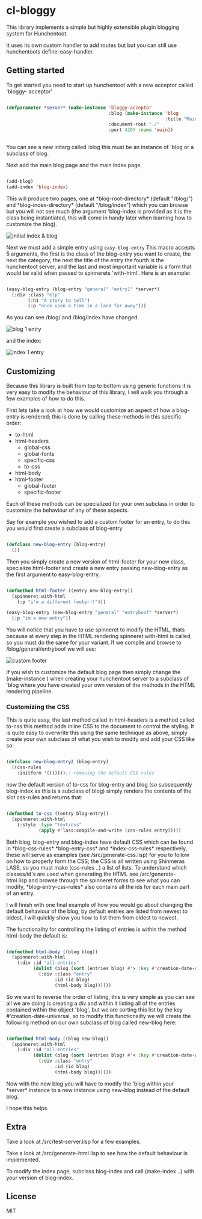 # cl-bloggy

This library implements a simple but highly extensible plugin blogging system for
Hunchentoot.

It uses its own custom handler to add routes but but you can still use hunchentoots
define-easy-handler.

## Getting started

To get started you need to start up hunchentoot with a new acceptor called 'bloggy-
acceptor'

```lisp

(defparameter *server* (make-instance 'bloggy-acceptor
                                      :blog (make-instance 'blog
                                                           :title "Main")
                                      :document-root "./"
                                      :port 4203 :name 'main))
                                      
```

You can see a new initarg called :blog this must be an instance of 'blog or a
subclass of blog.

Next add the main blog page and the main index page

```lisp

(add-blog)
(add-index 'blog-index)

```
This will produce two pages, one at \*blog-root-directory\* (default "/blog/") and
\*blog-index-directory\* (default "/blog/index") which you can browse but you will not
see much (the argument 'blog-index is provided as it is the class being
instantiated, this will come in handy later when learning how to customize the blog).

![initial index & blog](https://imgur.com/cwUfqja.png)

Next we must add a simple entry using `easy-blog-entry`
This macro accepts 5 arguments, the first is the class of the blog-entry you want
to create, the next the category, the next the title of the entry the fourth is the
hunchentoot server, and the last and most important variable is a form that
would be valid when passed to spinnerets 'with-html'. Here is an example:

```lisp

(easy-blog-entry (blog-entry "general" "entry1" *server*)
  (:div :class "elp"
        (:h1 "A story to tell")
        (:p "once upon a time in a land far away")))

```
As you can see /blog/ and /blog/index have changed.

![blog 1 entry](https://imgur.com/ULUx26I.png)

and the index:

![index 1 entry](https://imgur.com/QOFntiK.png)

## Customizing

Because this library is built from top to bottom using generic functions it is
very easy to modify the behaviour of this library, I will walk you through a few
examples of how to do this.

First lets take a look at how we would customize an aspect of how a blog-entry is
rendered; this is done by calling these methods in this specific order: 

- to-html
- html-headers
  - global-css
  - global-fonts
  - specific-css
  - to-css
- html-body
- html-footer
  - global-footer
  - specific-footer

Each of these methods can be specialized for your own subclass in order to customize
the behaviour of any of these aspects.

Say for example you wished to add a custom footer for an entry, to do this
you would first create a subclass of blog-entry

```lisp

(defclass new-blog-entry (blog-entry)
  ())

```

Then you simply create a new version of html-footer for your new class, specialize
html-footer and create a new entry passing new-blog-entry as the first argument to
easy-blog-entry.

```lisp

(defmethod html-footer ((entry new-blog-entry))
  (spinneret:with-html
    (:p "i'm a different footer!!")))

(easy-blog-entry (new-blog-entry "general" "entryboof" *server*)
  (:p "im a new entry"))

```

You will notice that you have to use spinneret to modify the HTML, thats because
at every step in the HTML rendering spinneret:with-html is called, so you must do
the same for your variant.
If we compile and browse to /blog/general/entryboof we will see:

![custom footer](https://imgur.com/7YJp5EZ.png)

If you wish to customize the default blog page then simply change the (make-instance ) when creating your hunchentoot server to a subclass of 'blog where you have
created your own version of the methods in the HTML rendering pipeline.

### Customizing the CSS

This is quite easy, the last method called in html-headers is a method called to-css
this method adds inline CSS to the document to control the styling. It is quite
easy to overwrite this using the same technique as above, simply create your own
subclass of what you wish to modify and add your CSS like so:

```lisp

(defclass new-blog-entry2 (blog-entry)
  ((css-rules
    :initform '(()))));; removing the default CSS rules

```

now the default version of to-css for blog-entry and blog (so subsequently blog-index as this is a subclass of blog) simply renders the contents of the slot
css-rules and returns that:

```lisp

(defmethod to-css ((entry blog-entry))
  (spinneret:with-html
    (:style :type "text/css"
            (apply #'lass:compile-and-write (css-rules entry)))))

```

Both blog, blog-entry and blog-index have default CSS which can be found in
\*blog-css-rules\* \*blog-entry-css\* and \*index-css-rules\* respectively, these
will serve as examples (see /src/generate-css.lisp) for you to follow on how
to properly form the CSS; the CSS is all written using Shinmeras LASS,
so you must make (css-rules ..) a list of lists. To understand which classes/id's
are used when generating the HTML see /src/generate-html.lisp and browse through
the spinneret forms to see what you can modify, \*blog-entry-css-rules\* also
contains all the ids for each main part of an entry.

I will finish with one final example of how you would go about changing the default
behaviour of the blog; by default entries are listed from newest to oldest,
I will quickly show you how to list them from oldest to newest.

The functionality for controlling the listing of entries is within the method
html-body the default is:

```lisp

(defmethod html-body ((blog blog))
  (spinneret:with-html
    (:div :id "all-entries"
          (dolist (blog (sort (entries blog) #'> :key #'creation-date-universal))
            (:div :class "entry"
                  :id (id blog)
                  (html-body blog))))))

```

So we want to reverse the order of listing, this is very simple as you can see
all we are doing is creating a div and within it listing all of the entries
contained within the object 'blog', but we are sorting this list by the key
#'creation-date-universal, so to modify this functionality we will create the
following method on our own subclass of blog called new-blog here:

```lisp

(defmethod html-body ((blog new-blog))
  (spinneret:with-html
    (:div :id "all-entries"
          (dolist (blog (sort (entries blog) #'< :key #'creation-date-universal))
            (:div :class "entry"
                  :id (id blog)
                  (html-body blog))))))

```

Now with the new blog you will have to modify the 'blog within your \*server\* instance
to a new instance using new-blog instead of the default blog.

I hope this helps.


## Extra

Take a look at /src/test-server.lisp for a few examples.

Take a look at /src/generate-html.lisp to see how the default behaviour is implemented.

To modify the index page, subclass blog-index and call (make-index ..) with your
version of blog-index.




## License

MIT

